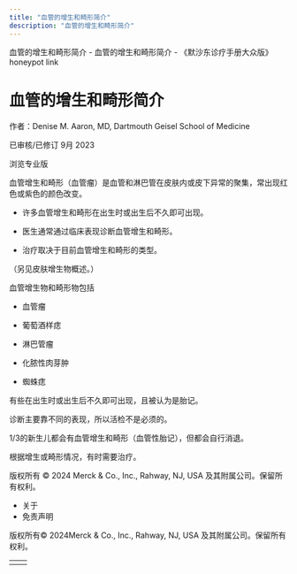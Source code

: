 ```yaml
---
title: "血管的增生和畸形简介"
description: "血管的增生和畸形简介"
---
```


﻿血管的增生和畸形简介 \- 血管的增生和畸形简介 \- 《默沙东诊疗手册大众版》 honeypot link

# 血管的增生和畸形简介

作者：Denise M. Aaron, MD, Dartmouth Geisel School of Medicine

已审核/已修订 9月 2023

浏览专业版

血管增生和畸形（血管瘤）是血管和淋巴管在皮肤内或皮下异常的聚集，常出现红色或紫色的颜色改变。

- 许多血管增生和畸形在出生时或出生后不久即可出现。

- 医生通常通过临床表现诊断血管增生和畸形。

- 治疗取决于目前血管增生和畸形的类型。


（另见皮肤增生物概述。）

血管增生物和畸形物包括

- 血管瘤

- 葡萄酒样痣

- 淋巴管瘤

- 化脓性肉芽肿

- 蜘蛛痣


有些在出生时或出生后不久即可出现，且被认为是胎记。

诊断主要靠不同的表现，所以活检不是必须的。

1/3的新生儿都会有血管增生和畸形（血管性胎记），但都会自行消退。

根据增生或畸形情况，有时需要治疗。



版权所有 © 2024
Merck & Co., Inc., Rahway, NJ, USA 及其附属公司。保留所有权利。

- 关于
- 免责声明

版权所有© 2024Merck & Co., Inc., Rahway, NJ, USA 及其附属公司。保留所有权利。

|     |     |
| --- | --- |
|  |  |